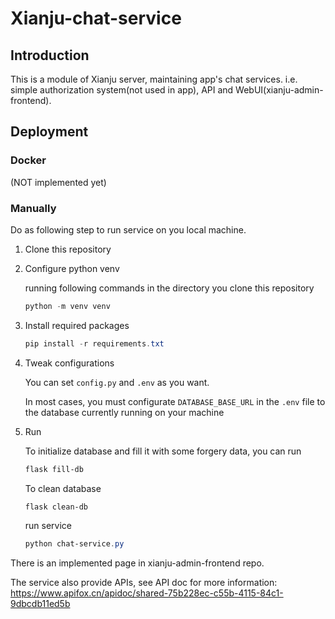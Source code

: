 # Xianju-chat-service

## Introduction

This is a module of Xianju server, maintaining app's chat services. i.e. simple authorization system(not used in app), API and WebUI(xianju-admin-frontend).



## Deployment

### Docker

(NOT implemented yet)

### Manually

Do as following step to run service on you local machine.

1. Clone this repository

2. Configure python venv

   running following commands in the directory you clone this repository

   ```powershell
   python -m venv venv
   ```

3. Install required packages

   ```powershell
   pip install -r requirements.txt
   ```

4. Tweak configurations

   You can set `config.py` and `.env` as you want.

   In most cases, you must configurate `DATABASE_BASE_URL`  in the `.env` file to the database currently running on your machine

5. Run

   To initialize database and fill it with some forgery data, you can run 

   ```powershell
   flask fill-db
   ```

   To clean database

   ```powershell
   flask clean-db
   ```

   run service

   ```powershell
   python chat-service.py
   ```

   

There is an implemented page in xianju-admin-frontend repo. 

The service also provide APIs, see API doc for more information: https://www.apifox.cn/apidoc/shared-75b228ec-c55b-4115-84c1-9dbcdb11ed5b

